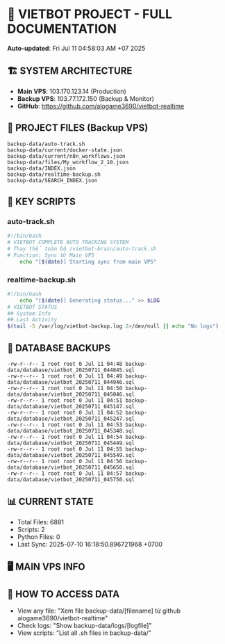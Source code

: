 # 🤖 VIETBOT PROJECT - FULL DOCUMENTATION
**Auto-updated**: Fri Jul 11 04:58:03 AM +07 2025

## 🏗️ SYSTEM ARCHITECTURE
- **Main VPS**: 103.170.123.14 (Production)
- **Backup VPS**: 103.77.172.150 (Backup & Monitor)
- **GitHub**: https://github.com/alogame3690/vietbot-realtime

## 📁 PROJECT FILES (Backup VPS)
```
backup-data/auto-track.sh
backup-data/current/docker-state.json
backup-data/current/n8n_workflows.json
backup-data/files/My_workflow_2_10.json
backup-data/INDEX.json
backup-data/realtime-backup.sh
backup-data/SEARCH_INDEX.json
```

## 🔧 KEY SCRIPTS
### auto-track.sh
```bash
#!/bin/bash
# VIETBOT COMPLETE AUTO TRACKING SYSTEM
# Thay thế toàn bộ /vietbot-brain/auto-track.sh
# Function: Sync từ Main VPS
    echo "[$(date)] Starting sync from main VPS"
```
### realtime-backup.sh
```bash
#!/bin/bash
    echo "[$(date)] Generating status..." >> $LOG
# VIETBOT STATUS
## System Info
## Last Activity
$(tail -5 /var/log/vietbot-backup.log 2>/dev/null || echo "No logs")
```

## 💾 DATABASE BACKUPS
```
-rw-r--r-- 1 root root 0 Jul 11 04:48 backup-data/database/vietbot_20250711_044845.sql
-rw-r--r-- 1 root root 0 Jul 11 04:49 backup-data/database/vietbot_20250711_044946.sql
-rw-r--r-- 1 root root 0 Jul 11 04:50 backup-data/database/vietbot_20250711_045046.sql
-rw-r--r-- 1 root root 0 Jul 11 04:51 backup-data/database/vietbot_20250711_045147.sql
-rw-r--r-- 1 root root 0 Jul 11 04:52 backup-data/database/vietbot_20250711_045247.sql
-rw-r--r-- 1 root root 0 Jul 11 04:53 backup-data/database/vietbot_20250711_045348.sql
-rw-r--r-- 1 root root 0 Jul 11 04:54 backup-data/database/vietbot_20250711_045449.sql
-rw-r--r-- 1 root root 0 Jul 11 04:55 backup-data/database/vietbot_20250711_045549.sql
-rw-r--r-- 1 root root 0 Jul 11 04:56 backup-data/database/vietbot_20250711_045650.sql
-rw-r--r-- 1 root root 0 Jul 11 04:57 backup-data/database/vietbot_20250711_045750.sql
```

## 📊 CURRENT STATE
- Total Files: 6881
- Scripts: 2
- Python Files: 0
- Last Sync: 2025-07-10 16:18:50.896721968 +0700

## 🖥️ MAIN VPS INFO


## 🚨 HOW TO ACCESS DATA
- View any file: "Xem file backup-data/[filename] từ github alogame3690/vietbot-realtime"
- Check logs: "Show backup-data/logs/[logfile]"
- View scripts: "List all .sh files in backup-data/"
